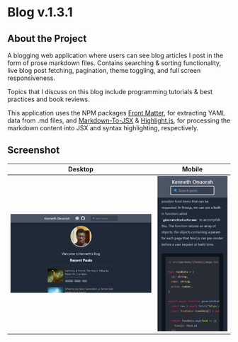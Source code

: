 # **Blog v.1.3.1**

## **About the Project**

A blogging web application where users can see blog articles I post in the form of prose markdown files. Contains searching & sorting functionality, live blog post fetching, pagination, theme toggling, and full screen responsiveness.

Topics that I discuss on this blog include programming tutorials & best practices and book reviews.

This application uses the NPM packages [Front Matter](https://www.npmjs.com/package/front-matter), for extracting YAML data from .md files, and [Markdown-To-JSX](https://www.npmjs.com/package/markdown-to-jsx) & [Highlight.js](https://github.com/highlightjs/highlight.js), for processing the markdown content into JSX and syntax highlighting, respectively.

## **Screenshot**
| Desktop | Mobile |
|:---:|:---:|
| ![readme_preview](docs/screenshot_desktop.png) | ![readme_preview](docs/screenshot_mobile2.png)  |